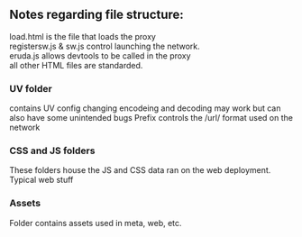 ## Notes regarding file structure:

load.html is the file that loads the proxy\
registersw.js & sw.js control launching the network.\
eruda.js allows devtools to be called in the proxy\
all other HTML files are standarded.

### UV folder

contains UV config changing encodeing and decoding may work but can also have some unintended bugs
Prefix controls the /url/ format used on the network

### CSS and JS folders

These folders house the JS and CSS data ran on the web deployment. Typical web stuff

### Assets

Folder contains assets used in meta, web, etc.
